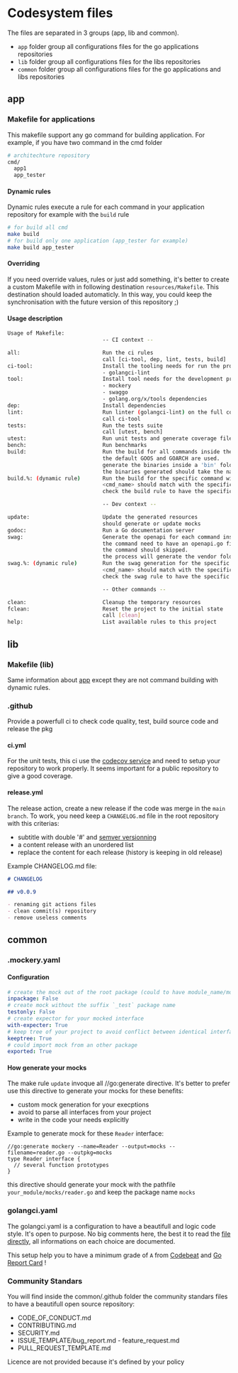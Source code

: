 # Codesystem files

The files are separated in 3 groups (app, lib and common).

- `app` folder group all configurations files for the go applications repositories
- `lib` folder group all configurations files for the libs repositories
- `common` folder group all configurations files for the go applications and libs repositories

## app

### Makefile for applications

This makefile support any go command for building application. For example, if you have two command in the cmd folder

``` bash
# architechture repository
cmd/
  app1
  app_tester
```

#### Dynamic rules

Dynamic rules execute a rule for each command in your application repository
for example with the `build` rule

``` bash
# for build all cmd
make build
# for build only one application (app_tester for example)
make build app_tester
```

#### Overriding

If you need override values, rules or just add something, it's better to create a custom Makefile with in following destination `resources/Makefile`. This destination should loaded automaticly. In this way, you could keep the synchronisation with the future version of this repository ;)

#### Usage description

``` bash
Usage of Makefile:
                              -- CI context --

all:                          Run the ci rules
                              call [ci-tool, dep, lint, tests, build]
ci-tool:                      Install the tooling needs for run the project (ci context):
                              - golangci-lint
tool:                         Install tool needs for the development project after calling the ci-tool rule
                              - mockery
                              - swaggo
                              - golang.org/x/tools dependencies
dep:                          Install dependencies
lint:                         Run linter (golangci-lint) on the full code base
                              call ci-tool
tests:                        Run the tests suite
                              call [utest, bench]
utest:                        Run unit tests and generate coverage file
bench:                        Run benchmarks
build:                        Run the build for all commands inside the cmd folder
                              the default GOOS and GOARCH are used.
                              generate the binaries inside a 'bin' folder.
                              the binaries generated should take the name with <cmd_name>-<GOOS>-<GOARCH>
build.%: (dynamic rule)       Run the build for the specific command with 'build.<cmd_name>'
                              <cmd_name> should match with the specific folder name inside the cmd folder
                              check the build rule to have the specific behavior about the build

                              -- Dev context --

update:                       Update the generated resources
                              should generate or update mocks
godoc:                        Run a Go documentation server
swag:                         Generate the openapi for each command inside the cmd folder
                              the command need to have an openapi.go file inside the main context, else the
                              the command should skipped.
                              the process will generate the vendor folder which will removed by the 'clean' rule.
swag.%: (dynamic rule)        Run the swag generation for the specific command with 'swag.<cmd_name>'
                              <cmd_name> should match with the specific folder name inside the cmd folder
                              check the swag rule to have the specific behavior about the swag process

                              -- Other commands --

clean:                        Cleanup the temporary resources
fclean:                       Reset the project to the initial state
                              call [clean]
help:                         List available rules to this project
```

## lib

### Makefile (lib)

Same information about [app](#makefile-for-applications) except they are not command building with dynamic rules.

### .github

Provide a powerfull ci to check code quality, test, build source code and release the pkg

#### ci.yml

For the unit tests, this ci use the [codecov service](https://about.codecov.io/) and need to setup your repository to work properly. It seems important for a public repository to give a good coverage.

#### release.yml

The release action, create a new release if the code was merge in the `main branch`. To work, you need keep a `CHANGELOG.md` file in the root repository with this criterias:

- subtitle with double '#' and [semver versionning](https://semver.org/)
- a content release with an unordered list
- replace the content for each release (history is keeping in old release)

Example CHANGELOG.md file:

``` markdown
# CHANGELOG

## v0.0.9

- renaming git actions files
- clean commit(s) repository
- remove useless comments
```

## common

### .mockery.yaml

#### Configuration

``` yaml
# create the mock out of the root package (could to have module_name/mocks/your_mock.go)
inpackage: False
# create mock without the suffix `_test` package name
testonly: False
# create expector for your mocked interface
with-expecter: True
# keep tree of your project to avoid conflict between identical interface name from different subpackage
keeptree: True
# could import mock from an other package
exported: True
```

#### How generate your mocks

The make rule `update` invoque all //go:generate directive. It's better to prefer use this directive to generate your mocks for these benefits:

- custom mock generation for your execptions
- avoid to parse all interfaces from your project
- write in the code your needs explicitly

Example to generate mock for these `Reader` interface:

``` golang
//go:generate mockery --name=Reader --output=mocks --filename=reader.go --outpkg=mocks
type Reader interface {
  // several function prototypes
}
```

this directive should generate your mock with the pathfile `your_module/mocks/reader.go` and keep the package name `mocks`

### golangci.yaml

The golangci.yaml is a configuration to have a beautifull and logic code style. It's open to purpose.
No big comments here, the best it to read the [file directly](https://github.com/gofast-pkg/codesystem/tree/main/common/.golangci.yaml), all informations on each choice are documented.

This setup help you to have a minimum grade of `A` from [Codebeat](https://codebeat.co/) and [Go Report Card](https://goreportcard.com/) !

### Community Standars

You will find inside the common/.github folder the community standars files to have a beautifull open source repository:

- CODE_OF_CONDUCT.md
- CONTRIBUTING.md
- SECURITY.md
- ISSUE_TEMPLATE/bug_report.md - feature_request.md
- PULL_REQUEST_TEMPLATE.md

Licence are not provided because it's defined by your policy
